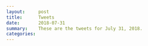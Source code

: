 ```yaml
---
layout:     post
title:      Tweets
date:       2018-07-31
summary:    These are the tweets for July 31, 2018.
categories:
---
```


